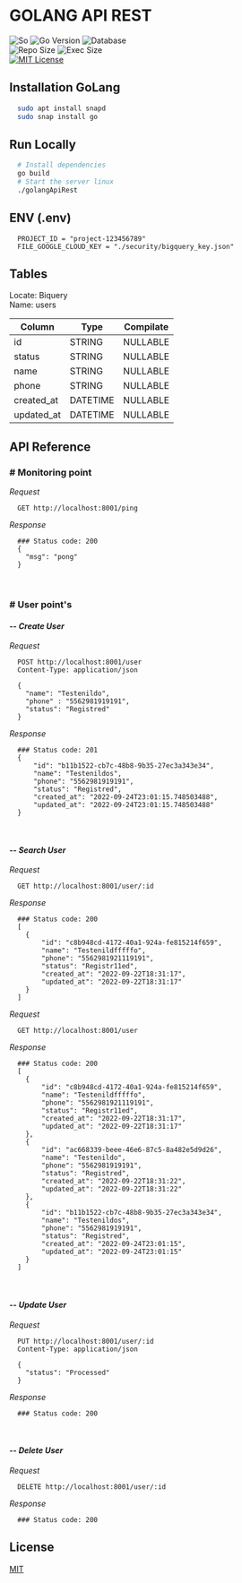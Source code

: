 
# GOLANG API REST

![So](https://img.shields.io/badge/S.O.-Linux-informational.svg)
![Go Version](https://img.shields.io/badge/Go-v.1.18-informational.svg)
![Database](https://img.shields.io/badge/Database-BigQuery-informational.svg)
<br>
![Repo Size](https://img.shields.io/badge/Repo_size-xxx_MB-informational.svg)
![Exec Size](https://img.shields.io/badge/Exec_size-xxx_MB-informational.svg)
<br>
[![MIT License](https://img.shields.io/badge/License-MIT-brightgreen.svg)](https://choosealicense.com/licenses/mit/)

## Installation GoLang
```bash
  sudo apt install snapd
  sudo snap install go
```

## Run Locally
```bash
  # Install dependencies
  go build
  # Start the server linux
  ./golangApiRest
```

## ENV (.env)
```
  PROJECT_ID = "project-123456789"
  FILE_GOOGLE_CLOUD_KEY = "./security/bigquery_key.json"
```

## Tables
Locate: Biquery <br>
Name: users
<br>

| Column     | Type     | Compilate |
|------------|----------|-----------|
| id         | STRING   | NULLABLE  |
| status     | STRING   | NULLABLE  |
| name       | STRING   | NULLABLE  |
| phone      | STRING   | NULLABLE  |
| created_at | DATETIME | NULLABLE  |
| updated_at | DATETIME | NULLABLE  |

## API Reference

### # Monitoring point
*Request*
```http request
  GET http://localhost:8001/ping
```
*Response*
```http
  ### Status code: 200
  {
    "msg": "pong"
  }
```
<br>

### # User point's
#### -- *Create User*
*Request*
```http
  POST http://localhost:8001/user
  Content-Type: application/json

  {
    "name": "Testenildo",
    "phone" : "5562981919191",
    "status": "Registred"
  }
```
*Response*
```http
  ### Status code: 201
  {
      "id": "b11b1522-cb7c-48b8-9b35-27ec3a343e34",
      "name": "Testenildos",
      "phone": "5562981919191",
      "status": "Registred",
      "created_at": "2022-09-24T23:01:15.748503488",
      "updated_at": "2022-09-24T23:01:15.748503488"
  }
```
<br>

#### -- *Search User*
*Request*
```http
  GET http://localhost:8001/user/:id
```
*Response*
```http
  ### Status code: 200
  [
    {
        "id": "c8b948cd-4172-40a1-924a-fe815214f659",
        "name": "Testenildfffffo",
        "phone": "5562981921119191",
        "status": "Registr11ed",
        "created_at": "2022-09-22T18:31:17",
        "updated_at": "2022-09-22T18:31:17"
    }
  ]
```
*Request*
```http
  GET http://localhost:8001/user
```
*Response*
```http
  ### Status code: 200
  [
    {
        "id": "c8b948cd-4172-40a1-924a-fe815214f659",
        "name": "Testenildfffffo",
        "phone": "5562981921119191",
        "status": "Registr11ed",
        "created_at": "2022-09-22T18:31:17",
        "updated_at": "2022-09-22T18:31:17"
    },
    {
        "id": "ac668339-beee-46e6-87c5-8a482e5d9d26",
        "name": "Testenildo",
        "phone": "5562981919191",
        "status": "Registred",
        "created_at": "2022-09-22T18:31:22",
        "updated_at": "2022-09-22T18:31:22"
    },
    {
        "id": "b11b1522-cb7c-48b8-9b35-27ec3a343e34",
        "name": "Testenildos",
        "phone": "5562981919191",
        "status": "Registred",
        "created_at": "2022-09-24T23:01:15",
        "updated_at": "2022-09-24T23:01:15"
    }
  ]
```
<br>

#### -- *Update User*
*Request*
```http 
  PUT http://localhost:8001/user/:id
  Content-Type: application/json
  
  {
    "status": "Processed"
  }
```
*Response*
```http
  ### Status code: 200
```
<br>

#### -- *Delete User*
*Request*
```http request
  DELETE http://localhost:8001/user/:id
```
*Response*

```http
  ### Status code: 200
```

## License

[MIT](https://choosealicense.com/licenses/mit/)
